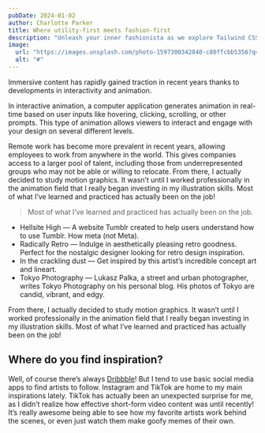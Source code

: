 ```yaml
---
pubDate: 2024-01-02
author: Charlotte Parker
title: Where utility-first meets fashion-first
description: "Unleash your inner fashionista as we explore Tailwind CSS – the runway-ready framework that believes every website deserves to strut its stuff. Glam up your astro.js projects with style!"
image:
  url: "https://images.unsplash.com/photo-1597300342840-c80ffcbb5356?q=80&w=2787&auto=format&fit=crop&ixlib=rb-4.0.3&ixid=M3wxMjA3fDB8MHxwaG90by1wYWdlfHx8fGVufDB8fHx8fA%3D%3D"
  alt: "#"
---
```


Immersive content has rapidly gained traction in recent years thanks to developments in interactivity and animation.

In interactive animation, a computer application generates animation in real-time based on user inputs like hovering, clicking, scrolling, or other prompts. This type of animation allows viewers to interact and engage with your design on several different levels.

Remote work has become more prevalent in recent years, allowing employees to work from anywhere in the world. This gives companies access to a larger pool of talent, including those from underrepresented groups who may not be able or willing to relocate.
From there, I actually decided to study motion graphics. It wasn’t until I worked professionally in the animation field that I really began investing in my illustration skills. Most of what I’ve learned and practiced has actually been on the job!

> Most of what I’ve learned and practiced has actually been on the job.

- Hellsite High — A website Tumblr created to help users understand how to use Tumblr. How meta (not Meta).
- Radically Retro — Indulge in aesthetically pleasing retro goodness. Perfect for the nostalgic designer looking for retro design inspiration.
- In the crackling dust — Get inspired by this artist’s incredible concept art and lineart.
- Tokyo Photography — Lukasz Palka, a street and urban photographer, writes Tokyo Photography on his personal blog. His photos of Tokyo are candid, vibrant, and edgy.

From there, I actually decided to study motion graphics. It wasn’t until I worked professionally in the animation field that I really began investing in my illustration skills. Most of what I’ve learned and practiced has actually been on the job!

## Where do you find inspiration?

Well, of course there’s always [Dribbble](https://www.dribbble.com)! But I tend to use basic social media apps to find artists to follow. Instagram and TikTok are home to my main inspirations lately. TikTok has actually been an unexpected surprise for me, as I didn’t realize how effective short-form video content was until recently! It’s really awesome being able to see how my favorite artists work behind the scenes, or even just watch them make goofy memes of their own.
